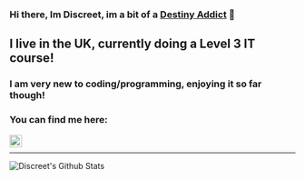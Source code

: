 ### Hi there, Im Discreet, im a bit of a [Destiny Addict][website] 👋

## I live in the UK, currently doing a Level 3 IT course! 
### I am very new to coding/programming, enjoying it so far though!

### You can find me here: 

[<img align="left" alt="Discreet | Discord" width="22px" src="https://cdn.jsdelivr.net/npm/simple-icons@v3/icons/discord.svg" />][discord]

<br>

---

<img align="left" alt="Discreet's Github Stats" src="https://github-readme-stats.vercel.app/api?username=Discreet-PC&count_private=true&show_icons=true&theme=radical" />

[website]: https://wastedondestiny.com/2_4611686018476764669,1_4611686018443528023
[discord]: https://dsc.bio/discreet
